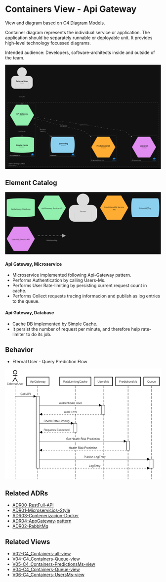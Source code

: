 # Containers View - Api Gateway
View and diagram based on [C4 Diagram Models](https://c4model.com/).

Container diagram represents the individual service or application. The application should be separately runnable or deployable unit. It provides high-level technology focussed diagrams.

Intended audience: Developers, software-architects inside and outside of the team.

<img src="../diagrams/dark/structurizr-1-Containers_apiGatewayMs.png" alt="drawing" width="950"/>

## Element Catalog 

<img src="../diagrams/dark/structurizr-1-Containers_apiGatewayMs-key.png" alt="drawing" width="700"/>

#### Api Gateway, Microservice
- Microservice implemented following Api-Gateway pattern.
- Performs Authentication by calling Users-Ms.
- Performs User Rate-limiting by persisting current request count in cache.
- Performs Collect requests tracing informacion and publish as log entries to the queue.

#### Api Gateway, Database
- Cache DB implemented by Simple Cache.
- It persist the number of request per minute, and therefore help rate-limiter to do its job.

## Behavior
- Eternal User - Query Prediction Flow

<img src="../diagrams/sequence_uml/seq_queryprediction_mainflow.png" alt="drawing" width="700"/>
 
## Related ADRs 
- [ADR00-RestFull-API](/documentation/architecture/ADRs/ADR00-RestFull-API.md)
- [ADR01-Microservicios-Style](/documentation/architecture/ADRs/ADR01-Microservicios-Style.md)
- [ADR03-Contenerizacion-Docker](/documentation/architecture/ADRs/ADR03-Contenerizacion-Docker.md)
- [ADR04-AppGateway-pattern](/documentation/architecture/ADRs/ADR04-AppGateway-pattern.md)
- [ADR02-RabbitMq](/documentation/architecture/ADRs/ADR02-RabbitMq.md)

## Related Views
- [V02-C4_Containers-all-view](./V02-C4_Containers-all-view.md)
- [V04-C4_Containers-Queue-view](./V04-C4_Containers-Queue-view.md)
- [V05-C4_Containers-PredictionsMs-view](./V05-C4_Containers-PredictionsMs-view.md)
- [V04-C4_Containers-Queue-view](./V04-C4_Containers-Queue-view.md)
- [V06-C4_Containers-UsersMs-view](./V06-C4_Containers-UsersMs-view.md)
